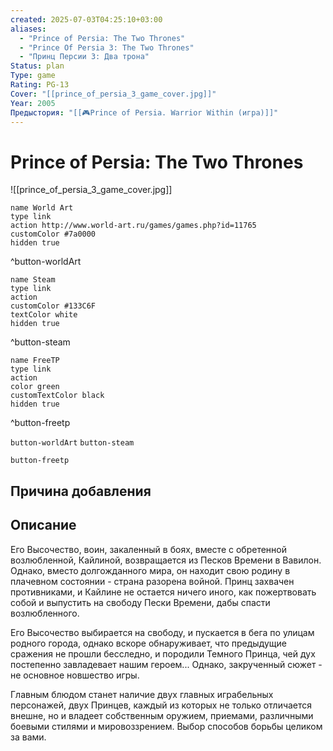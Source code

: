 ```yaml
---
created: 2025-07-03T04:25:10+03:00
aliases:
  - "Prince of Persia: The Two Thrones"
  - "Prince Of Persia 3: The Two Thrones"
  - "Принц Персии 3: Два трона"
Status: plan
Type: game
Rating: PG-13
Cover: "[[prince_of_persia_3_game_cover.jpg]]"
Year: 2005
Предыстория: "[[🎮Prince of Persia. Warrior Within (игра)]]"
---
```


# Prince of Persia: The Two Thrones

![[prince_of_persia_3_game_cover.jpg]]


```button
name World Art
type link
action http://www.world-art.ru/games/games.php?id=11765
customColor #7a0000
hidden true
```
^button-worldArt

```button
name Steam
type link
action 
customColor #133C6F
textColor white
hidden true
```
^button-steam

```button
name FreeTP
type link
action 
color green
customTextColor black
hidden true
```
^button-freetp



`button-worldArt` `button-steam`

`button-freetp`

## Причина добавления




## Описание

Его Высочество, воин, закаленный в боях, вместе с обретенной возлюбленной, Кайлиной, возвращается из Песков Времени в Вавилон. Однако, вместо долгожданного мира, он находит свою родину в плачевном состоянии - страна разорена войной. Принц захвачен противниками, и Кайлине не остается ничего иного, как пожертвовать собой и выпустить на свободу Пески Времени, дабы спасти возлюбленного.

Его Высочество выбирается на свободу, и пускается в бега по улицам родного города, однако вскоре обнаруживает, что предыдущие сражения не прошли бесследно, и породили Темного Принца, чей дух постепенно завладевает нашим героем... Однако, закрученный сюжет - не основное новшество игры.

Главным блюдом станет наличие двух главных играбельных персонажей, двух Принцев, каждый из которых не только отличается внешне, но и владеет собственным оружием, приемами, различными боевыми стилями и мировоззрением. Выбор способов борьбы целиком за вами.

